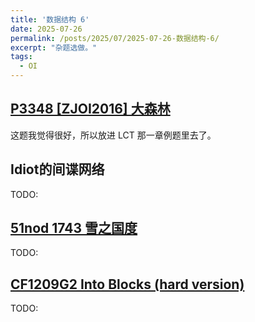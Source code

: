 ```yaml
---
title: '数据结构 6'
date: 2025-07-26
permalink: /posts/2025/07/2025-07-26-数据结构-6/
excerpt: "杂题选做。"
tags:
  - OI
---
```


## [P3348 [ZJOI2016] 大森林](https://www.luogu.com.cn/problem/P3348)

这题我觉得很好，所以放进 LCT 那一章例题里去了。

## Idiot的间谍网络

TODO:

## [51nod 1743 雪之国度](https://vjudge.net/problem/51Nod-1743)

TODO:

## [CF1209G2 Into Blocks (hard version)](https://www.luogu.com.cn/problem/CF1209G2)

TODO:

##